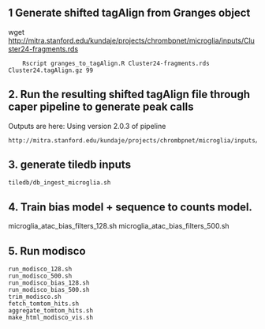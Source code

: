 ## 1 Generate shifted tagAlign from Granges object

wget http://mitra.stanford.edu/kundaje/projects/chrombpnet/microglia/inputs/Cluster24-fragments.rds

```
    Rscript granges_to_tagAlign.R Cluster24-fragments.rds Cluster24.tagAlign.gz 99
```

## 2. Run the resulting shifted tagAlign file through caper pipeline to generate peak calls

Outputs are here:
Using version 2.0.3 of pipeline 
```
http://mitra.stanford.edu/kundaje/projects/chrombpnet/microglia/inputs/caper_out/
```

## 3. generate tiledb inputs
```
tiledb/db_ingest_microglia.sh
```


## 4. Train bias model + sequence to counts model. 

microglia_atac_bias_filters_128.sh
microglia_atac_bias_filters_500.sh


## 5. Run modisco
```
run_modisco_128.sh
run_modisco_500.sh  
run_modisco_bias_128.sh  
run_modisco_bias_500.sh  
trim_modisco.sh  
fetch_tomtom_hits.sh  
aggregate_tomtom_hits.sh  
make_html_modisco_vis.sh  
```
